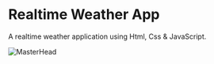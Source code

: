 # Realtime Weather App
A realtime weather application using Html, Css & JavaScript.

![MasterHead](https://www.figma.com/community/resource/7238cbe3-a613-4e80-9ce6-8499f7c66ac9/thumbnail)

